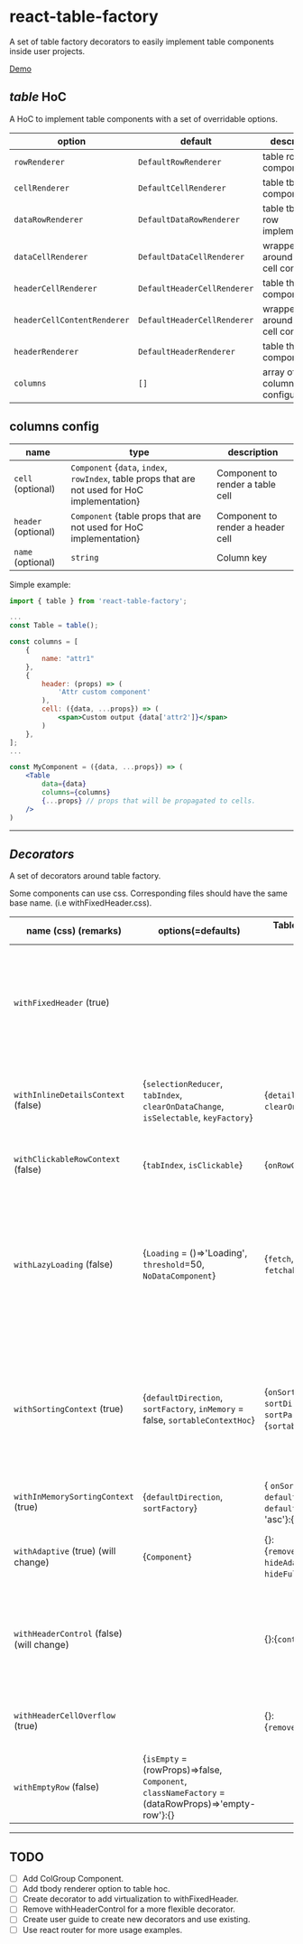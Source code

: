 # react-table-factory

A set of table factory decorators to easily implement table components inside user projects.

[Demo](http://dsimushkin.github.io/react-table-factory/)

## _table_ HoC

A HoC to implement table components with a set of overridable options.

| option | default | description |
| --- | --- | --- |
| `rowRenderer` | `DefaultRowRenderer` | table row component |
| `cellRenderer` | `DefaultCellRenderer` | table tbody cell component |
| `dataRowRenderer` | `DefaultDataRowRenderer` | table tbody row implementation |
| `dataCellRenderer` | `DefaultDataCellRenderer` | wrapper around tbody cell content |
| `headerCellRenderer` | `DefaultHeaderCellRenderer` | table thead cell component |
| `headerCellContentRenderer` | `DefaultHeaderCellRenderer` | wrapper around thead cell content|
| `headerRenderer` | `DefaultHeaderRenderer` | table thead component |
| `columns` | `[]` | array of column configurations. |

## columns config
| name | type | description |
| --- | --- | -- |
| `cell` (optional) | `Component` {`data`, `index`, `rowIndex`, table props that are not used for HoC implementation} | Component to render a table cell |
| `header` (optional) | `Component` {table props that are not used for HoC implementation} | Component to render a header cell |
| `name` (optional) | `string` | Column key |

Simple example:
```jsx
import { table } from 'react-table-factory';

...
const Table = table();

const columns = [
    {
        name: "attr1"
    },
    {
        header: (props) => (
            'Attr custom component'
        ),
        cell: ({data, ...props}) => (
            <span>Custom output {data['attr2']}</span>
        )
    },
];
...

const MyComponent = ({data, ...props}) => (
    <Table
        data={data}
        columns={columns}
        {...props} // props that will be propagated to cells.
    />
)

```

---
## _Decorators_

A set of decorators around table factory.

Some components can use css. Corresponding files should have the same base name. (i.e withFixedHeader.css).

| name (css) (remarks) | options(=defaults) | Table props:column config | description |
| --- | --- | --- | --- |
| `withFixedHeader` (true) ||| Creates 2 Tables to implement a fixed header and a scrollable table content. Since it creates 2 tables, any decorators with context wrappers around table should NOT be wrapped by this component. |
| `withInlineDetailsContext` (false) | {`selectionReducer`, `tabIndex`, `clearOnDataChange`, `isSelectable`, `keyFactory`} | {`detailsRenderer`, `clearOnDataChange`}:{} | Wraps Table with `selectionContext`. Implemented `selectionReducer`s are `singeSelectionReducer` and `multiSelectionReducer`. |
| `withClickableRowContext` (false) | {`tabIndex`, `isClickable`} | {`onRowClick`}:{} | Wraps Table with `ClickableRowContext`. Provides capabilities for row clicking. |
| `withLazyLoading` (false) | {`Loading` = ()=>'Loading', `threshold`=50, `NoDataComponent`} | {`fetch`, `fetching`, `fetchable`}:{} | Decorator around `withFixedHeader` table decorator. When fetching prop is set to true, show `Loading` component after table contents. If `fetching` is equal to `false` and the container is scrolled to bottom (taking `threshold` into account) `fetch` is called once. |
| `withSortingContext` (true) | {`defaultDirection`, `sortFactory`, `inMemory` = false, `sortableContextHoc`} | {`onSort`, `sortDirection`='asc', `sortParameter`}:{`sortable`,`name`} | Wraps Table with `SortableContext`. Provides a `Sorter` Component to implement custom sorting elements. If a `name` option of column config is an array, the one from Table props will be used, otherwise the first elem will be used. |
| `withInMemorySortingContext` (true) | {`defaultDirection`, `sortFactory`} | { `onSort`, `defaultSortParameter`, `defaultSortDirection`= 'asc'}:{`sortable`,`name`} | An overload wrapper for `withSortingContext` to provide in-memory sorting.
| `withAdaptive` (true) (will change) | {`Component`} | {}:{`removeAdaptiveColname`, `hideAdaptive`, `hideFullSize`} | Injects a `Component` inside each cell. Adaptive layout should be handled using CSS rules. |
| `withHeaderControl` (false) (will change) || {}:{`control`} | Adds 1 to colspan of each cell previous to column with `controll`. This component is used when you want to create an element in header, but doesn't effect the tbody cell layout. |
| `withHeaderCellOverflow` (true) || {}:{`removeOverflowWrapper`} | Adds a set of wrapper around header cell contents. Overflow should be handled using css. |
| `withEmptyRow` (false) | {`isEmpty` = (rowProps)=>false, `Component`, `classNameFactory` = (dataRowProps)=>'empty-row'}:{} || Provides capabilities to implement empty td that spans the whole row |
---

## TODO
- [ ] Add ColGroup Component.
- [ ] Add tbody renderer option to table hoc.
- [ ] Create decorator to add virtualization to withFixedHeader.
- [ ] Remove withHeaderControl for a more flexible decorator.
- [ ] Create user guide to create new decorators and use existing.
- [ ] Use react router for more usage examples.